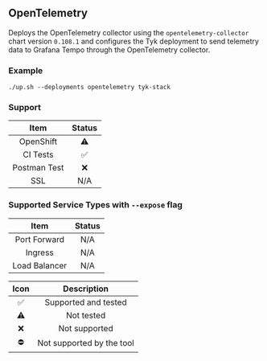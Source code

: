 ## OpenTelemetry
Deploys the OpenTelemetry collector using the `opentelemetry-collector` chart
version `0.108.1` and configures the Tyk deployment to send telemetry data to
Grafana Tempo through the OpenTelemetry collector.

### Example
```
./up.sh --deployments opentelemetry tyk-stack
```

### Support
|     Item     |       Status       |
|:------------:|:------------------:|
|  OpenShift   |     :warning:      |
|   CI Tests   | :white_check_mark: |
| Postman Test |        :x:         |
|     SSL      |        N/A         |

### Supported Service Types with `--expose` flag
|     Item      | Status |
|:-------------:|:------:|
| Port Forward  |  N/A   |
|    Ingress    |  N/A   |
| Load Balancer |  N/A   |

|        Icon        |        Description        |
|:------------------:|:-------------------------:|
| :white_check_mark: |   Supported and tested    |
|     :warning:      |        Not tested         |
|        :x:         |       Not supported       |
|     :no_entry:     | Not supported by the tool |

